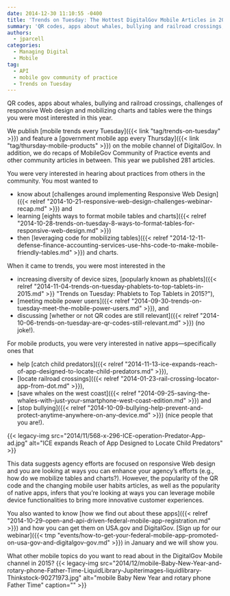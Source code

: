 ```yaml
---
date: 2014-12-30 11:10:55 -0400
title: 'Trends on Tuesday: The Hottest DigitalGov Mobile Articles in 2014'
summary: 'QR codes, apps about whales, bullying and railroad crossings, challenges of responsive Web design and mobilizing charts and tables were the things you were most interested in this year. We publish mobile trends every Tuesday and feature a government mobile app every Thursday on the mobile channel of DigitalGov. In addition, we do recaps of MobileGov'
authors:
  - jparcell
categories:
  - Managing Digital
  - Mobile
tag:
  - API
  - mobile gov community of practice
  - Trends on Tuesday
---
```


QR codes, apps about whales, bullying and railroad crossings, challenges of responsive Web design and mobilizing charts and tables were the things you were most interested in this year.

We publish [mobile trends every Tuesday]({{< link "tag/trends-on-tuesday" >}}) and feature a [government mobile app every Thursday]({{< link "tag/thursday-mobile-products" >}}) on the mobile channel of DigitalGov. In addition, we do recaps of MobileGov Community of Practice events and other community articles in between. This year we published 281 articles.

You were very interested in hearing about practices from others in the community. You most wanted to

  * know about [challenges around implementing Responsive Web Design]({{< relref "2014-10-21-responsive-web-design-challenges-webinar-recap.md" >}}) and
  * learning [eights ways to format mobile tables and charts]({{< relref "2014-10-28-trends-on-tuesday-8-ways-to-format-tables-for-responsive-web-design.md" >}})
  * then [leveraging code for mobilizing tables]({{< relref "2014-12-11-defense-finance-accounting-services-use-hhs-code-to-make-mobile-friendly-tables.md" >}}) and charts.

When it came to trends, you were most interested in the

  * increasing diversity of device sizes, [popularly known as phablets]({{< relref "2014-11-04-trends-on-tuesday-phablets-to-top-tablets-in-2015.md" >}} "Trends on Tuesday: Phablets to Top Tablets in 2015?"),
  * [meeting mobile power users]({{< relref "2014-09-30-trends-on-tuesday-meet-the-mobile-power-users.md" >}}), and
  * discussing [whether or not QR codes are still relevant]({{< relref "2014-10-06-trends-on-tuesday-are-qr-codes-still-relevant.md" >}}) (no joke!).

For mobile products, you were very interested in native apps—specifically ones that

  * help [catch child predators]({{< relref "2014-11-13-ice-expands-reach-of-app-designed-to-locate-child-predators.md" >}}),
  * [locate railroad crossings]({{< relref "2014-01-23-rail-crossing-locator-app-from-dot.md" >}}),
  * [save whales on the west coast]({{< relref "2014-09-25-saving-the-whales-with-just-your-smartphone-west-coast-edition.md" >}}) and
  * [stop bullying]({{< relref "2014-10-09-bullying-help-prevent-and-protect-anytime-anywhere-on-any-device.md" >}}) (nice people that you are!).

{{< legacy-img src="2014/11/568-x-296-ICE-operation-Predator-App-ad.jpg" alt="ICE expands Reach of App Designed to Locate Child Predators" >}}

This data suggests agency efforts are focused on responsive Web design and you are looking at ways you can enhance your agency&#8217;s efforts (e.g., how do we mobilize tables and charts?). However, the popularity of the QR code and the changing mobile user habits articles, as well as the popularity of native apps, infers that you&#8217;re looking at ways you can leverage mobile device functionalities to bring more innovative customer experiences.

You also wanted to know [how we find out about these apps]({{< relref "2014-10-29-open-and-api-driven-federal-mobile-app-registration.md" >}}) and how you can get them on USA.gov and DigitalGov. [Sign up for our webinar]({{< tmp "events/how-to-get-your-federal-mobile-app-promoted-on-usa-gov-and-digitalgov-gov.md" >}}) in January and we will show you.

What other mobile topics do you want to read about in the DigitalGov Mobile channel in 2015? {{< legacy-img src="2014/12/mobile-Baby-New-Year-and-rotary-phone-Father-Time-LiquidLibrary-Jupiterimages-liquidlibrary-Thinkstock-90271973.jpg" alt="mobile Baby New Year and rotary phone Father Time" caption="" >}} 

 

 